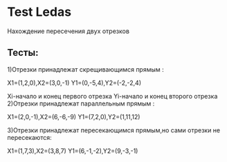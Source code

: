 # Test Ledas
Нахождение пересечения двух отрезков
## Тесты:
1)Отрезки принадлежат скрещивающимся прямым :

X1=(1,2,0),X2=(3,0,-1)
Y1=(0,-5,4),Y2=(-2,-2,4)

Xi-начало и конец первого отрезка
Yi-начало и конец второго отрезка
2)Отрезки принадлежат параллельным прямым :

X1=(2,0,-1),X2=(6,-6,-9)
Y1=(7,2,0),Y2=(1,11,12)

3)Отрезки принадлежат пересекающимся прямым,но сами отрезки не пересекаются:

X1=(1,7,3),X2=(3,8,7)
Y1=(6,-1,-2),Y2=(9,-3,-1)

